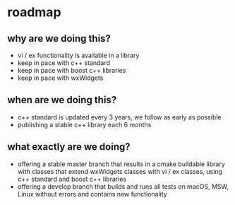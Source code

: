 # roadmap

## why are we doing this?

- vi / ex functionality is available in a library
- keep in pace with c++ standard
- keep in pace with boost c++ libraries
- keep in pace with wxWidgets

## when are we doing this?

- c++ standard is updated every 3 years, we follow as early as possible
- publishing a stable c++ library each 6 months

## what exactly are we doing?

- offering a stable master branch that results in a
  cmake buildable library with classes that
  extend wxWidgets classes with vi / ex classes, using
  c++ standard and boost c++ libraries
- offering a develop branch that builds and runs all tests
  on macOS, MSW, Linux without errors and contains new
  functionality
